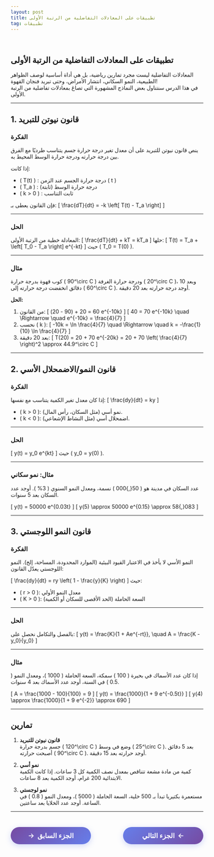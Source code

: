 ```yaml
---
layout: post
title: تطبيقات على المعادلات التفاضلية من الرتبة الأولى
tag: تطبيقات
---
```


<br>

## تطبيقات على المعادلات التفاضلية من الرتبة الأولى

المعادلات التفاضلية ليست مجرد تمارين رياضية، بل هي أداة أساسية لوصف الظواهر الطبيعية، النمو السكاني، انتشار الأمراض، وحتى تبريد فنجان القهوة!  
في هذا الدرس سنتناول بعض النماذج المشهورة التي تصاغ بمعادلات تفاضلية من الرتبة الأولى.

---

## 1. قانون نيوتن للتبريد

### الفكرة
ينص قانون نيوتن للتبريد على أن معدل تغير درجة حرارة جسم يتناسب طرديًا مع الفرق بين درجة حرارته ودرجة حرارة الوسط المحيط به.

إذا كانت:
- \( T(t) \) : درجة حرارة الجسم عند الزمن \( t \)
- \( T_a \) : درجة حرارة الوسط (ثابتة)
- \( k > 0 \) : ثابت التناسب

فإن القانون يعطى بـ:
\[
\frac{dT}{dt} = -k \left[ T(t) - T_a \right]
\]

---

### الحل
المعادلة خطية من الرتبة الأولى:
\[
\frac{dT}{dt} + kT = kT_a
\]
حلها:
\[
T(t) = T_a + \left[ T_0 - T_a \right] e^{-kt}
\]
حيث \( T_0 = T(0) \).

---

### مثال
كوب قهوة بدرجة حرارة \( 90^\circ C \) ودرجة حرارة الغرفة \( 20^\circ C \)، وبعد 10 دقائق انخفضت درجة حرارته إلى \( 60^\circ C \). أوجد درجة حرارته بعد 20 دقيقة.

**الحل:**
1. من القانون:
\[
60 = 20 + (90 - 20) e^{-10k}
\]
\[
40 = 70 e^{-10k} \quad \Rightarrow \quad e^{-10k} = \frac{4}{7}
\]
2. نحسب \( k \):
\[
-10k = \ln \frac{4}{7} \quad \Rightarrow \quad k = -\frac{1}{10} \ln \frac{4}{7}
\]
3. بعد 20 دقيقة:
\[
T(20) = 20 + 70 e^{-20k} = 20 + 70 \left( \frac{4}{7} \right)^2 \approx 44.9^\circ C
\]

---

## 2. قانون النمو/الاضمحلال الأسي

### الفكرة
إذا كان معدل تغير الكمية يتناسب مع نفسها:
\[
\frac{dy}{dt} = ky
\]
- \( k > 0 \): نمو أسي (مثل السكان، رأس المال).
- \( k < 0 \): اضمحلال أسي (مثل النشاط الإشعاعي).

---

### الحل
\[
y(t) = y_0 e^{kt}
\]
حيث \( y_0 = y(0) \).

---

### مثال: نمو سكاني
عدد السكان في مدينة هو \( 50{,}000 \) نسمة، ومعدل النمو السنوي \( 3\% \). أوجد عدد السكان بعد 5 سنوات.

\[
y(t) = 50000 e^{0.03t}
\]
\[
y(5) \approx 50000 e^{0.15} \approx 58{,}083
\]

---

## 3. قانون النمو اللوجستي

### الفكرة
النمو الأسي لا يأخذ في الاعتبار القيود البيئية (الموارد المحدودة، المساحة، إلخ). النمو اللوجستي يعدّل القانون:

\[
\frac{dy}{dt} = ry \left( 1 - \frac{y}{K} \right)
\]
حيث:
- \( r > 0 \): معدل النمو الأولي
- \( K > 0 \): السعة الحاملة (الحد الأقصى للسكان أو الكمية)

---

### الحل
بالفصل والتكامل نحصل على:
\[
y(t) = \frac{K}{1 + Ae^{-rt}}, \quad A = \frac{K - y_0}{y_0}
\]

---

### مثال
إذا كان عدد الأسماك في بحيرة \( 100 \) سمكة، السعة الحاملة \( 1000 \)، ومعدل النمو \( 0.5 \) في السنة، أوجد عدد الأسماك بعد 4 سنوات.

\[
A = \frac{1000 - 100}{100} = 9
\]
\[
y(t) = \frac{1000}{1 + 9 e^{-0.5t}}
\]
\[
y(4) \approx \frac{1000}{1 + 9 e^{-2}} \approx 690
\]

---

## تمارين

1. **قانون نيوتن للتبريد**  
   جسم بدرجة حرارة \( 120^\circ C \) وضع في وسط \( 25^\circ C \). بعد 5 دقائق أصبحت حرارته \( 90^\circ C \). أوجد حرارته بعد 15 دقيقة.

2. **نمو أسي**  
   كمية من مادة مشعة تتناقص بمعدل نصف الكمية كل 3 ساعات. إذا كانت الكمية الابتدائية 200 غرام، أوجد الكمية بعد 8 ساعات.

3. **نمو لوجستي**  
   مستعمرة بكتيريا تبدأ بـ 500 خلية، السعة الحاملة \( 5000 \)، ومعدل النمو \( 0.8 \) في الساعة. أوجد عدد الخلايا بعد ساعتين.

---

<style>
.nav-buttons {
    display: flex;
    justify-content: space-between;
    align-items: center;
    margin: 40px 0;
    gap: 20px;
}
.nav-btn {
    background: linear-gradient(135deg, #667eea, #764ba2);
    color: white;
    border: none;
    padding: 12px 30px;
    border-radius: 25px;
    font-size: 1.1rem;
    font-weight: 600;
    cursor: pointer;
    transition: all 0.3s ease;
    box-shadow: 0 4px 15px rgba(102, 126, 234, 0.3);
    text-decoration: none;
    display: inline-flex;
    align-items: center;
    min-width: 150px;
    justify-content: center;
}
.nav-btn:hover {
    transform: translateY(-2px);
    box-shadow: 0 6px 20px rgba(102, 126, 234, 0.4);
    color: white;
    text-decoration: none;
}
.prev-btn {
    background: linear-gradient(135deg, #764ba2, #667eea);
}
.next-btn {
    background: linear-gradient(135deg, #667eea, #764ba2);
}
.arrow-right {
    margin-left: 8px;
    transition: transform 0.3s ease;
}
.arrow-left {
    margin-right: 8px;
    transition: transform 0.3s ease;
}
.nav-btn:hover .arrow-right {
    transform: translateX(3px);
}
.nav-btn:hover .arrow-left {
    transform: translateX(-3px);
}
@media (max-width: 768px) {
    .nav-buttons {
        flex-direction: column;
        gap: 15px;
    }
    .nav-btn {
        width: 100%;
        max-width: 300px;
    }
}
</style>

<div class="nav-buttons">
    <a href="https://bmdz1.github.io/Diff_equa4/" class="nav-btn prev-btn">
        <span class="arrow-left">→</span>الجزء السابق
    </a>
    <a href="https://bmdz1.github.io/Diff_equa5/" class="nav-btn next-btn">
        الجزء التالي<span class="arrow-right">←</span>
    </a>
</div>
